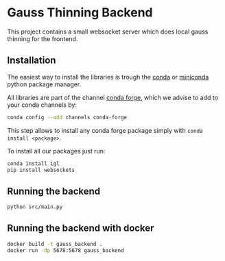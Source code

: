 # Gauss Thinning Backend

This project contains a small websocket server which does local gauss thinning for the frontend.

## Installation

The easiest way to install the libraries is trough the [conda](https://anaconda.org/) or [miniconda](https://docs.conda.io/en/latest/miniconda.html) python package manager.

All libraries are part of the channel [conda forge](https://conda-forge.org/), which we advise to add to your conda channels by:

```bash
conda config --add channels conda-forge
```

This step allows to install any conda forge package simply with `conda install <package>`.

To install all our packages just run:

```bash
conda install igl
pip install websockets
```

## Running the backend

```bash
python src/main.py
```

## Running the backend with docker

```bash
docker build -t gauss_backend .
docker run -dp 5678:5678 gauss_backend
```

